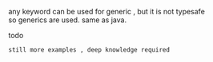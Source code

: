 any keyword can be used for generic , but it is not typesafe  
so generics are used. same as java.  


todo  

    still more examples , deep knowledge required
